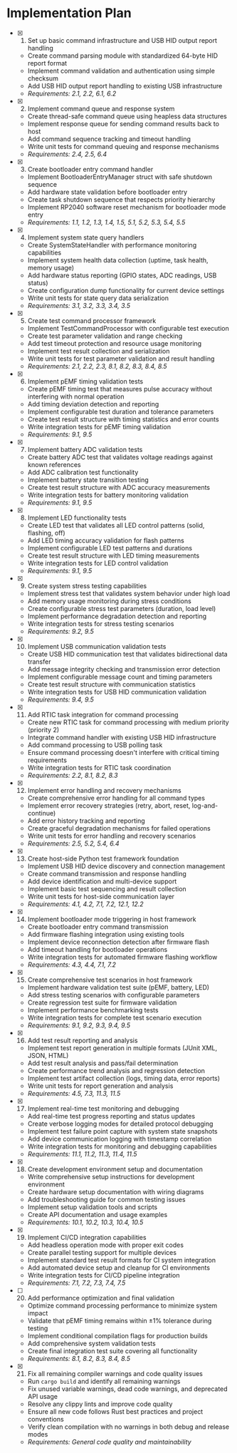 # Implementation Plan

- [x] 1. Set up basic command infrastructure and USB HID output report handling
  - Create command parsing module with standardized 64-byte HID report format
  - Implement command validation and authentication using simple checksum
  - Add USB HID output report handling to existing USB infrastructure
  - _Requirements: 2.1, 2.2, 6.1, 6.2_

- [x] 2. Implement command queue and response system
  - Create thread-safe command queue using heapless data structures
  - Implement response queue for sending command results back to host
  - Add command sequence tracking and timeout handling
  - Write unit tests for command queuing and response mechanisms
  - _Requirements: 2.4, 2.5, 6.4_

- [x] 3. Create bootloader entry command handler
  - Implement BootloaderEntryManager struct with safe shutdown sequence
  - Add hardware state validation before bootloader entry
  - Create task shutdown sequence that respects priority hierarchy
  - Implement RP2040 software reset mechanism for bootloader mode entry
  - _Requirements: 1.1, 1.2, 1.3, 1.4, 1.5, 5.1, 5.2, 5.3, 5.4, 5.5_

- [x] 4. Implement system state query handlers
  - Create SystemStateHandler with performance monitoring capabilities
  - Implement system health data collection (uptime, task health, memory usage)
  - Add hardware status reporting (GPIO states, ADC readings, USB status)
  - Create configuration dump functionality for current device settings
  - Write unit tests for state query data serialization
  - _Requirements: 3.1, 3.2, 3.3, 3.4, 3.5_

- [x] 5. Create test command processor framework
  - Implement TestCommandProcessor with configurable test execution
  - Create test parameter validation and range checking
  - Add test timeout protection and resource usage monitoring
  - Implement test result collection and serialization
  - Write unit tests for test parameter validation and result handling
  - _Requirements: 2.1, 2.2, 2.3, 8.1, 8.2, 8.3, 8.4, 8.5_

- [x] 6. Implement pEMF timing validation tests
  - Create pEMF timing test that measures pulse accuracy without interfering with normal operation
  - Add timing deviation detection and reporting
  - Implement configurable test duration and tolerance parameters
  - Create test result structure with timing statistics and error counts
  - Write integration tests for pEMF timing validation
  - _Requirements: 9.1, 9.5_

- [x] 7. Implement battery ADC validation tests
  - Create battery ADC test that validates voltage readings against known references
  - Add ADC calibration test functionality
  - Implement battery state transition testing
  - Create test result structure with ADC accuracy measurements
  - Write integration tests for battery monitoring validation
  - _Requirements: 9.1, 9.5_

- [x] 8. Implement LED functionality tests
  - Create LED test that validates all LED control patterns (solid, flashing, off)
  - Add LED timing accuracy validation for flash patterns
  - Implement configurable LED test patterns and durations
  - Create test result structure with LED timing measurements
  - Write integration tests for LED control validation
  - _Requirements: 9.1, 9.5_

- [x] 9. Create system stress testing capabilities
  - Implement stress test that validates system behavior under high load
  - Add memory usage monitoring during stress conditions
  - Create configurable stress test parameters (duration, load level)
  - Implement performance degradation detection and reporting
  - Write integration tests for stress testing scenarios
  - _Requirements: 9.2, 9.5_

- [x] 10. Implement USB communication validation tests
  - Create USB HID communication test that validates bidirectional data transfer
  - Add message integrity checking and transmission error detection
  - Implement configurable message count and timing parameters
  - Create test result structure with communication statistics
  - Write integration tests for USB HID communication validation
  - _Requirements: 9.4, 9.5_

- [x] 11. Add RTIC task integration for command processing
  - Create new RTIC task for command processing with medium priority (priority 2)
  - Integrate command handler with existing USB HID infrastructure
  - Add command processing to USB polling task
  - Ensure command processing doesn't interfere with critical timing requirements
  - Write integration tests for RTIC task coordination
  - _Requirements: 2.2, 8.1, 8.2, 8.3_

- [x] 12. Implement error handling and recovery mechanisms
  - Create comprehensive error handling for all command types
  - Implement error recovery strategies (retry, abort, reset, log-and-continue)
  - Add error history tracking and reporting
  - Create graceful degradation mechanisms for failed operations
  - Write unit tests for error handling and recovery scenarios
  - _Requirements: 2.5, 5.2, 5.4, 6.4_

- [x] 13. Create host-side Python test framework foundation
  - Implement USB HID device discovery and connection management
  - Create command transmission and response handling
  - Add device identification and multi-device support
  - Implement basic test sequencing and result collection
  - Write unit tests for host-side communication layer
  - _Requirements: 4.1, 4.2, 7.1, 7.2, 12.1, 12.2_

- [x] 14. Implement bootloader mode triggering in host framework
  - Create bootloader entry command transmission
  - Add firmware flashing integration using existing tools
  - Implement device reconnection detection after firmware flash
  - Add timeout handling for bootloader operations
  - Write integration tests for automated firmware flashing workflow
  - _Requirements: 4.3, 4.4, 7.1, 7.2_

- [x] 15. Create comprehensive test scenarios in host framework
  - Implement hardware validation test suite (pEMF, battery, LED)
  - Add stress testing scenarios with configurable parameters
  - Create regression test suite for firmware validation
  - Implement performance benchmarking tests
  - Write integration tests for complete test scenario execution
  - _Requirements: 9.1, 9.2, 9.3, 9.4, 9.5_

- [x] 16. Add test result reporting and analysis
  - Implement test report generation in multiple formats (JUnit XML, JSON, HTML)
  - Add test result analysis and pass/fail determination
  - Create performance trend analysis and regression detection
  - Implement test artifact collection (logs, timing data, error reports)
  - Write unit tests for report generation and analysis
  - _Requirements: 4.5, 7.3, 11.3, 11.5_

- [x] 17. Implement real-time test monitoring and debugging
  - Add real-time test progress reporting and status updates
  - Create verbose logging modes for detailed protocol debugging
  - Implement test failure point capture with system state snapshots
  - Add device communication logging with timestamp correlation
  - Write integration tests for monitoring and debugging capabilities
  - _Requirements: 11.1, 11.2, 11.3, 11.4, 11.5_

- [x] 18. Create development environment setup and documentation
  - Write comprehensive setup instructions for development environment
  - Create hardware setup documentation with wiring diagrams
  - Add troubleshooting guide for common testing issues
  - Implement setup validation tools and scripts
  - Create API documentation and usage examples
  - _Requirements: 10.1, 10.2, 10.3, 10.4, 10.5_

- [x] 19. Implement CI/CD integration capabilities
  - Add headless operation mode with proper exit codes
  - Create parallel testing support for multiple devices
  - Implement standard test result formats for CI system integration
  - Add automated device setup and cleanup for CI environments
  - Write integration tests for CI/CD pipeline integration
  - _Requirements: 7.1, 7.2, 7.3, 7.4, 7.5_

- [ ] 20. Add performance optimization and final validation
  - Optimize command processing performance to minimize system impact
  - Validate that pEMF timing remains within ±1% tolerance during testing
  - Implement conditional compilation flags for production builds
  - Add comprehensive system validation tests
  - Create final integration test suite covering all functionality
  - _Requirements: 8.1, 8.2, 8.3, 8.4, 8.5_

- [x] 21. Fix all remaining compiler warnings and code quality issues
  - Run `cargo build` and identify all remaining warnings
  - Fix unused variable warnings, dead code warnings, and deprecated API usage
  - Resolve any clippy lints and improve code quality
  - Ensure all new code follows Rust best practices and project conventions
  - Verify clean compilation with no warnings in both debug and release modes
  - _Requirements: General code quality and maintainability_